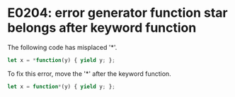 # E0204: error generator function star belongs after keyword function

The following code has misplaced '*'.

```javascript
let x = *function(y) { yield y; };
```

To fix this error, move the '*' after the keyword function.

```javascript
let x = function*(y) { yield y; };
```
